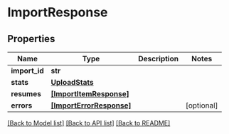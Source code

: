 # ImportResponse


## Properties
Name | Type | Description | Notes
------------ | ------------- | ------------- | -------------
**import_id** | **str** |  | 
**stats** | [**UploadStats**](UploadStats.md) |  | 
**resumes** | [**[ImportItemResponse]**](ImportItemResponse.md) |  | 
**errors** | [**[ImportErrorResponse]**](ImportErrorResponse.md) |  | [optional] 

[[Back to Model list]](../README.md#documentation-for-models) [[Back to API list]](../README.md#documentation-for-api-endpoints) [[Back to README]](../README.md)


